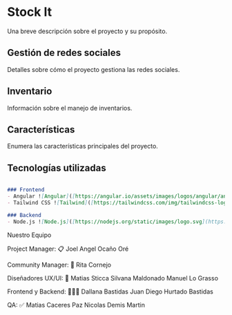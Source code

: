 # Stock It

Una breve descripción sobre el proyecto y su propósito.

## Gestión de redes sociales

Detalles sobre cómo el proyecto gestiona las redes sociales.

## Inventario

Información sobre el manejo de inventarios.

## Características

Enumera las características principales del proyecto.

## Tecnologías utilizadas



```markdown

### Frontend
- Angular ![Angular]([https://angular.io/assets/images/logos/angular/angular.svg](https://private-user-images.githubusercontent.com/117115178/370471067-d19b88d8-8968-4fca-97a3-3598190b75e2.png?jwt=eyJhbGciOiJIUzI1NiIsInR5cCI6IkpXVCJ9.eyJpc3MiOiJnaXRodWIuY29tIiwiYXVkIjoicmF3LmdpdGh1YnVzZXJjb250ZW50LmNvbSIsImtleSI6ImtleTUiLCJleHAiOjE3MjkyNzY4NDcsIm5iZiI6MTcyOTI3NjU0NywicGF0aCI6Ii8xMTcxMTUxNzgvMzcwNDcxMDY3LWQxOWI4OGQ4LTg5NjgtNGZjYS05N2EzLTM1OTgxOTBiNzVlMi5wbmc_WC1BbXotQWxnb3JpdGhtPUFXUzQtSE1BQy1TSEEyNTYmWC1BbXotQ3JlZGVudGlhbD1BS0lBVkNPRFlMU0E1M1BRSzRaQSUyRjIwMjQxMDE4JTJGdXMtZWFzdC0xJTJGczMlMkZhd3M0X3JlcXVlc3QmWC1BbXotRGF0ZT0yMDI0MTAxOFQxODM1NDdaJlgtQW16LUV4cGlyZXM9MzAwJlgtQW16LVNpZ25hdHVyZT1mNGQyOWIyMTI0OWMwZWY2MWVjZTMwZTQ3ODIwYjU2MTU1ZWNiMjM3ZTNlMzE1MmExODgzZjczMzJkZTYzOWUwJlgtQW16LVNpZ25lZEhlYWRlcnM9aG9zdCJ9.oQTWf3_nw2LtIU9dKaOSOf84BfssXbnl-EAVuUIi7M8))
- Tailwind CSS ![Tailwind]([https://tailwindcss.com/img/tailwindcss-logo.svg](https://private-user-images.githubusercontent.com/117115178/370471846-bc529739-a248-458d-9b85-163cd4240d25.png?jwt=eyJhbGciOiJIUzI1NiIsInR5cCI6IkpXVCJ9.eyJpc3MiOiJnaXRodWIuY29tIiwiYXVkIjoicmF3LmdpdGh1YnVzZXJjb250ZW50LmNvbSIsImtleSI6ImtleTUiLCJleHAiOjE3MjkyNzY4NDcsIm5iZiI6MTcyOTI3NjU0NywicGF0aCI6Ii8xMTcxMTUxNzgvMzcwNDcxODQ2LWJjNTI5NzM5LWEyNDgtNDU4ZC05Yjg1LTE2M2NkNDI0MGQyNS5wbmc_WC1BbXotQWxnb3JpdGhtPUFXUzQtSE1BQy1TSEEyNTYmWC1BbXotQ3JlZGVudGlhbD1BS0lBVkNPRFlMU0E1M1BRSzRaQSUyRjIwMjQxMDE4JTJGdXMtZWFzdC0xJTJGczMlMkZhd3M0X3JlcXVlc3QmWC1BbXotRGF0ZT0yMDI0MTAxOFQxODM1NDdaJlgtQW16LUV4cGlyZXM9MzAwJlgtQW16LVNpZ25hdHVyZT1iNzAxM2Q0MGFlYmM4MTc2MTdhOTE5NjY2YzM1NWUyYmQwZDdiYTk5YzY4NjA3NDFmMzVmMjk2Y2Q1NDhiMmJlJlgtQW16LVNpZ25lZEhlYWRlcnM9aG9zdCJ9.2XfIvzxBoEfUkeW_pWQiqBUyl3EbRFdgJh4FM4O2SoU))

### Backend
- Node.js ![Node.js]([https://nodejs.org/static/images/logo.svg](https://private-user-images.githubusercontent.com/117115178/370472367-08dc6218-08f5-4565-b0d6-f3ebe1191cbe.png?jwt=eyJhbGciOiJIUzI1NiIsInR5cCI6IkpXVCJ9.eyJpc3MiOiJnaXRodWIuY29tIiwiYXVkIjoicmF3LmdpdGh1YnVzZXJjb250ZW50LmNvbSIsImtleSI6ImtleTUiLCJleHAiOjE3MjkyNzY4NDcsIm5iZiI6MTcyOTI3NjU0NywicGF0aCI6Ii8xMTcxMTUxNzgvMzcwNDcyMzY3LTA4ZGM2MjE4LTA4ZjUtNDU2NS1iMGQ2LWYzZWJlMTE5MWNiZS5wbmc_WC1BbXotQWxnb3JpdGhtPUFXUzQtSE1BQy1TSEEyNTYmWC1BbXotQ3JlZGVudGlhbD1BS0lBVkNPRFlMU0E1M1BRSzRaQSUyRjIwMjQxMDE4JTJGdXMtZWFzdC0xJTJGczMlMkZhd3M0X3JlcXVlc3QmWC1BbXotRGF0ZT0yMDI0MTAxOFQxODM1NDdaJlgtQW16LUV4cGlyZXM9MzAwJlgtQW16LVNpZ25hdHVyZT1jOGRiNTQ1NTYwOWMyOGFlZTc3MTU5MWU4Y2VmNzAxYjA2MWJhZjE4ZGZjNTNjNGVhMzYyNDM2NDAyZmU5ZjFiJlgtQW16LVNpZ25lZEhlYWRlcnM9aG9zdCJ9.Ou8RQqc-a6zCfrMzC1xcTmzRoGNlRraKUukjs3gQ3lA))
```

Nuestro Equipo

Project Manager: 📋
Joel Angel Ocaño Oré 

Community Manager: 📲
Rita Cornejo

Diseñadores UX/UI: 🎨
Matias Sticca
  Silvana Maldonado 
    Manuel Lo Grasso

Frontend y Backend: 👨🏻‍💻
Dallana Bastidas 
  Juan Diego Hurtado Bastidas


QA: ✅
Matias Caceres Paz
  Nicolas Demis Martin
